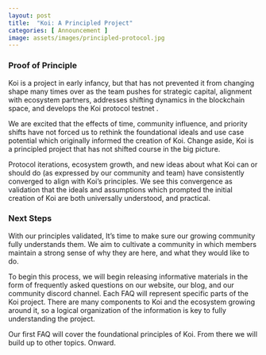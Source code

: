 ```yaml
---
layout: post
title:  "Koi: A Principled Project"
categories: [ Announcement ]
image: assets/images/principled-protocol.jpg
---
```


### Proof of Principle
Koi is a project in early infancy, but that has not prevented it from changing shape many times over as the team pushes for strategic capital, alignment with ecosystem partners, addresses shifting dynamics in the blockchain space, and develops the Koi protocol testnet .

We are excited that the effects of time, community influence, and priority shifts have not forced us to rethink the foundational ideals and use case potential which originally informed the creation of Koi. Change aside, Koi is a principled project that has not shifted course in the big picture. 

Protocol iterations, ecosystem growth, and new ideas about what Koi can or should do (as expressed by our community and team) have consistently converged to align with Koi’s principles. We see this convergence as validation that the ideals and assumptions which prompted the initial creation of Koi are both universally understood, and practical. 

### Next Steps
With our principles validated, It’s time to make sure our growing community fully understands them. We aim to cultivate a community in which members maintain a strong sense of why they are here, and what they would like to do.

To begin this process, we will begin releasing informative materials in the form of frequently asked questions on our website, our blog, and our community discord channel. Each FAQ will represent specific parts of the Koi project. There are many components to Koi and the ecosystem growing around it, so a logical organization of the information is key to fully understanding the project. 

Our first FAQ will cover the foundational principles of Koi. From there we will build up to other topics. Onward.
